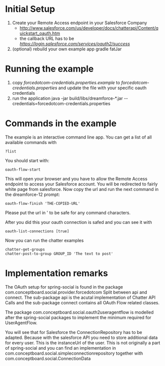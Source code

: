 Initial Setup
=============
1. Create your Remote Access endpoint in your Salesforce Company
   - http://www.salesforce.com/us/developer/docs/chatterapi/Content/quickstart_oauth.htm
   - the callback URL has to be _https://login.salesforce.com/services/oauth2/success_
2. (optional) rebuild your own example app
    gradle fatJar
  
Running the example
===================

1. copy _forcedotcom-credentials.properties.example_ to _forcedotcom-credentials.properties_ and update the file with your specific oauth credentials
2. run the application
   java -jar build/libs/dreamforce-*.jar --credentials=forcedotcom-credentials.properties


Commands in the example
=======================
The example is an interactive command line app. You can get a list of all available commands with

    ?list

You should start with:

    oauth-flow-start

This will open your browser and you have to allow the Remote Access endpoint to access your Salesforce account. You will be redirected to fairly white page from salesforce. Now copy the url and run the next command in the dreamforce-12 prompt:

    oauth-flow-finish 'THE-COPIED-URL'

Please put the url in ' to be safe for any command characters.

After you did this your oauth connection is safed and you can see it with

    oauth-list-connections [true]

Now you can run the chatter examples

    chatter-get-groups
    chatter-post-to-group GROUP_ID 'The text to post'

Implementation remarks
======================
The OAuth setup for spring-social is found in the package com.conceptboard.social.provider.forcedotcom Split between api and connect. The sub-package api is the acutal implementation of Chatter API Calls and the sub-package connect contains all OAuth Flow related classes.

The package com.conceptboard.social.oauth2useragentflow is modelled after the spring-social packages to implement the minimum required for UserAgentFlow.

You will see that for Salesforce the ConnectionRepository has to be adapted. Because with the salesforce API you need to store additional data for every user. This is the instanceUrl of the user. This is not originally a part of spring-social and you can find an implementation in com.conceptboard.social.simpleconnectionrepository together with com.conceptboard.social.ConnectionData

